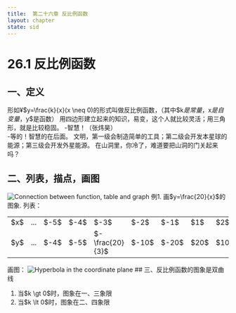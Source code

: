 ```yaml
---
title:  第二十六章 反比例函数
layout: chapter
state: sid
---
```


# 26.1 反比例函数
## 一、定义
<ly-d>形如¥$y=\frac{k}{x}(x \neq 0)的形式叫做反比例函数，（其中$k$是常量，$x$是自变量，$y$是函数）
<ly-q date="20190921">用四边形建立起来的知识，易变，这个人就比较灵活；用三角形，就是比较稳固。</ly-q>
<ly-q date="20190921">-智慧！（张炜昊）<br />-等的！智慧的在后面。</ly-q>
<ly-q date="20190921">文明，第一级会制造简单的工具；第二级会开发本星球的能源；第三级会开发外星能源。</ly-q>
<ly-q date="20190921">在山洞里，你冷了，难道要把山洞的门关起来吗？</ly-q>
## 二、列表，描点，画图
<img class="aside" src="{{ site.baseurl }}/assets/graph/26.1.1.svg" alt="Connection between function, table and graph" />
<ly-e>
例1. 画$y=\frac{20}{x}$的图象.
列表：
<table>
  <tr>
    <td>$x$</td>
    <td>...</td>
    <td>$-5$</td>
    <td>$-4$</td>
    <td>$-3$</td>
    <td>$-2$</td>
    <td>$-1$</td>
    <td>$1$</td>
    <td>$2$</td>
    <td>$3$</td>
    <td>$4$</td>
    <td>$5$</td>
    <td>...</td>
  </tr>
  <tr>
    <td>$y$</td>
    <td>...</td>
    <td>$-4$</td>
    <td>$-5$</td>
    <td>$-\frac{20}{3}$</td>
    <td>$-10$</td>
    <td>$-20$</td>
    <td>$20$</td>
    <td>$10$</td>
    <td>$\frac{20}{3}$</td>
    <td>$5$</td>
    <td>$4$</td>
    <td>...</td>
  </tr>
</table>
画图：
<img class="main" src="{{ site.baseurl }}/assets/graph/26.1.2.svg" alt="Hyperbola in the coordinate plane" />
## 三、反比例函数的图象是双曲线
<ol class="circled">
<li>当$k \gt 0$时，图象在一、三象限</li>
<li>当$k \lt 0$时，图象在二、四象限</li>
